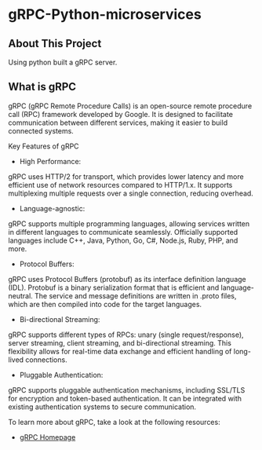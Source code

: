 # gRPC-Python-microservices


## About This Project
Using python built a gRPC server.



## What is gRPC

gRPC (gRPC Remote Procedure Calls) is an open-source remote procedure call (RPC) framework developed by Google. It is designed to facilitate communication between different services, making it easier to build connected systems.

Key Features of gRPC
- High Performance:

gRPC uses HTTP/2 for transport, which provides lower latency and more efficient use of network resources compared to HTTP/1.x.
It supports multiplexing multiple requests over a single connection, reducing overhead.
- Language-agnostic:

gRPC supports multiple programming languages, allowing services written in different languages to communicate seamlessly.
Officially supported languages include C++, Java, Python, Go, C#, Node.js, Ruby, PHP, and more.
- Protocol Buffers:

gRPC uses Protocol Buffers (protobuf) as its interface definition language (IDL). Protobuf is a binary serialization format that is efficient and language-neutral.
The service and message definitions are written in .proto files, which are then compiled into code for the target languages.
- Bi-directional Streaming:

gRPC supports different types of RPCs: unary (single request/response), server streaming, client streaming, and bi-directional streaming.
This flexibility allows for real-time data exchange and efficient handling of long-lived connections.
- Pluggable Authentication:

gRPC supports pluggable authentication mechanisms, including SSL/TLS for encryption and token-based authentication.
It can be integrated with existing authentication systems to secure communication.

To learn more about gRPC, take a look at the following resources:

- [gRPC Homepage](https://grpc.io/)


